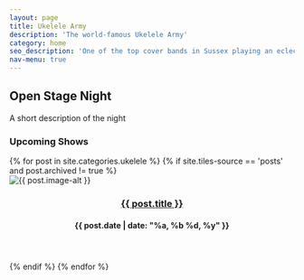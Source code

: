 ```yaml
---
layout: page
title: Ukelele Army
description: 'The world-famous Ukelele Army'
category: home
seo_description: 'One of the top cover bands in Sussex playing an eclectic, electric playlist from five decades of rock, pop, funk and blues. Find out more about the band.'
nav-menu: true
---
```


<!-- Main -->
<div id="main" class="alt">



<!-- Intro -->
<section id="intro" class="spotlights" style="margin-top:2em;">
	<div class="inner">
		<h2>Open Stage Night</h2>
		<p>A short description of the night</p>
	</div>
</section>

<!-- About -->	
<div class="innersmall">
	<h3 style="text-transform: capitalize;">Upcoming Shows</h3>
</div>
<section id="two" class="tiles">
  {% for post in site.categories.ukelele %}
  {% if site.tiles-source == 'posts' and post.archived != true %}
  <article>
    <span class="image">
      <img src="{{ post.image }}" alt="{{ post.image-alt }}" />
    </span>
    <header>
      <h3><a href="{{ post.url  | relative_url }}" class="link">{{ post.title }}</a></h3>
      <h4>{{ post.date | date: "%a, %b %d, %y" }}</h4>
    </header>
  </article>
  {% endif %}
  {% endfor %}
</section>
